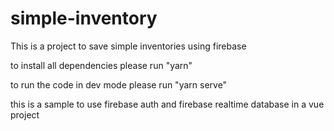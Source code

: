 # simple-inventory

This is a project to save simple inventories using firebase

to install all dependencies please run "yarn"

to run the code in dev mode please run "yarn serve"

this is a sample to use firebase auth and firebase realtime database in a vue project
